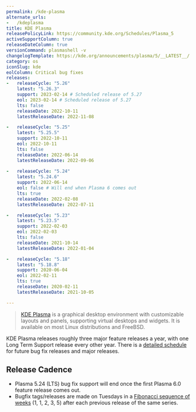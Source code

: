 ```yaml
---
permalink: /kde-plasma
alternate_urls:
-   /kdeplasma
title: KDE Plasma
releasePolicyLink: https://community.kde.org/Schedules/Plasma_5
activeSupportColumn: true
releaseDateColumn: true
versionCommand: plasmashell -v
changelogTemplate: https://kde.org/announcements/plasma/5/__LATEST__/
category: os
iconSlug: kde
eolColumn: Critical bug fixes
releases:
-   releaseCycle: "5.26"
    latest: "5.26.3"
    support: 2023-02-14 # Scheduled release of 5.27
    eol: 2023-02-14 # Scheduled release of 5.27
    lts: false
    releaseDate: 2022-10-11
    latestReleaseDate: 2022-11-08

-   releaseCycle: "5.25"
    latest: "5.25.5"
    support: 2022-10-11
    eol: 2022-10-11
    lts: false
    releaseDate: 2022-06-14
    latestReleaseDate: 2022-09-06
    
-   releaseCycle: "5.24"
    latest: "5.24.6"
    support: 2022-06-14
    eol: false # Will end when Plasma 6 comes out
    lts: true
    releaseDate: 2022-02-08
    latestReleaseDate: 2022-07-11

-   releaseCycle: "5.23"
    latest: "5.23.5"
    support: 2022-02-03
    eol: 2022-02-03
    lts: false
    releaseDate: 2021-10-14
    latestReleaseDate: 2022-01-04

-   releaseCycle: "5.18"
    latest: "5.18.8"
    support: 2020-06-04
    eol: 2022-02-11
    lts: true
    releaseDate: 2020-02-11
    latestReleaseDate: 2021-10-05

---
```


> [KDE Plasma](https://kde.org/plasma-desktop/) is a graphical desktop environment with customizable layouts and panels, supporting virtual desktops and widgets. It is available on most Linux distributions and FreeBSD.

KDE Plasma releases roughly three major feature releases a year, with one Long Term Support release every other year. There is a [detailed schedule](https://community.kde.org/Schedules/Plasma_5) for future bug fix releases and major releases. 

## Release Cadence
* Plasma 5.24 (LTS) bug fix support will end once the first Plasma 6.0 feature release comes out.
* Bugfix tags/releases are made on Tuesdays in a [Fibonacci sequence of weeks](https://community.kde.org/Schedules/Plasma_5#Bugfix_versions) (1, 1, 2, 3, 5) after each previous release of the same series.

